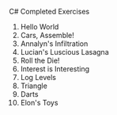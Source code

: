 C# Completed Exercises
1. Hello World
2. Cars, Assemble!
3. Annalyn's Infiltration
4. Lucian's Luscious Lasagna
5. Roll the Die!
6. Interest is Interesting
7. Log Levels
8. Triangle
9. Darts
10. Elon's Toys